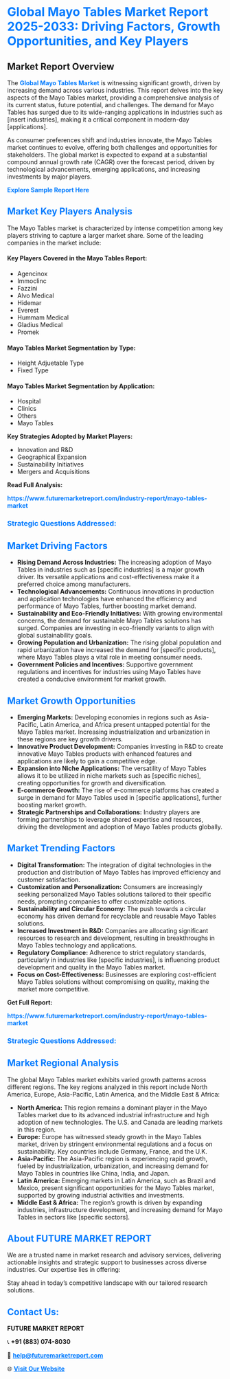 <h1 style="color: #007BFF;">Global Mayo Tables Market Report 2025-2033: Driving Factors, Growth Opportunities, and Key Players</h1>

<section id="overview">
<h2>Market Report Overview</h2>
<p>The <a href="https://www.futuremarketreport.com/industry-report/mayo-tables-market" style="color: #007BFF; text-decoration: none;"><strong>Global Mayo Tables Market</strong></a> is witnessing significant growth, driven by increasing demand across various industries. This report delves into the key aspects of the Mayo Tables market, providing a comprehensive analysis of its current status, future potential, and challenges. The demand for Mayo Tables has surged due to its wide-ranging applications in industries such as [insert industries], making it a critical component in modern-day [applications].</p>
<p>As consumer preferences shift and industries innovate, the Mayo Tables market continues to evolve, offering both challenges and opportunities for stakeholders. The global market is expected to expand at a substantial compound annual growth rate (CAGR) over the forecast period, driven by technological advancements, emerging applications, and increasing investments by major players.</p>
</section>

<section id="overview">
<p><a href="https://www.futuremarketreport.com/request-sample/reportId=125043" style="color: #007BFF; text-decoration: none;"><strong>Explore Sample Report Here</strong></a></p>
</section>

<section id="key-players">
<h2 style="color: #007BFF;">Market Key Players Analysis</h2>
<p>The Mayo Tables market is characterized by intense competition among key players striving to capture a larger market share. Some of the leading companies in the market include:</p>
<h4>Key Players Covered in the Mayo Tables Report:</h4>
<ul><li>Agencinox</li><li>Immoclinc</li><li>Fazzini</li><li>Alvo Medical</li><li>Hidemar</li><li>Everest</li><li>Hummam Medical</li><li>Gladius Medical</li><li>Promek</li></ul>
<h4>Mayo Tables Market Segmentation by Type:</h4>
<ul><li>Height Adjuetable Type</li><li>Fixed Type</li></ul>

<h4>Mayo Tables Market Segmentation by Application:</h4>
<ul><li>Hospital</li><li>Clinics</li><li>Others</li><li>Mayo Tables</li></ul>
<p><strong>Key Strategies Adopted by Market Players:</strong></p>
<ul>
<li>Innovation and R&D</li>
<li>Geographical Expansion</li>
<li>Sustainability Initiatives</li>
<li>Mergers and Acquisitions</li>
</ul>
</section>

<section>
<p><strong>Read Full Analysis: </strong></p><a href="https://www.futuremarketreport.com/industry-report/mayo-tables-market" style="color: #007BFF; text-decoration: none;"><strong>https://www.futuremarketreport.com/industry-report/mayo-tables-market</strong></a>
<h3 style="color: #007BFF;">Strategic Questions Addressed:</h3>
</section>

<section id="driving-factors">
<h2 style="color: #007BFF;">Market Driving Factors</h2>
<ul>
<li><strong>Rising Demand Across Industries:</strong> The increasing adoption of Mayo Tables in industries such as [specific industries] is a major growth driver. Its versatile applications and cost-effectiveness make it a preferred choice among manufacturers.</li>
<li><strong>Technological Advancements:</strong> Continuous innovations in production and application technologies have enhanced the efficiency and performance of Mayo Tables, further boosting market demand.</li>
<li><strong>Sustainability and Eco-Friendly Initiatives:</strong> With growing environmental concerns, the demand for sustainable Mayo Tables solutions has surged. Companies are investing in eco-friendly variants to align with global sustainability goals.</li>
<li><strong>Growing Population and Urbanization:</strong> The rising global population and rapid urbanization have increased the demand for [specific products], where Mayo Tables plays a vital role in meeting consumer needs.</li>
<li><strong>Government Policies and Incentives:</strong> Supportive government regulations and incentives for industries using Mayo Tables have created a conducive environment for market growth.</li>
</ul>
</section>

<section id="growth-opportunities">
<h2 style="color: #007BFF;">Market Growth Opportunities</h2>
<ul>
<li><strong>Emerging Markets:</strong> Developing economies in regions such as Asia-Pacific, Latin America, and Africa present untapped potential for the Mayo Tables market. Increasing industrialization and urbanization in these regions are key growth drivers.</li>
<li><strong>Innovative Product Development:</strong> Companies investing in R&D to create innovative Mayo Tables products with enhanced features and applications are likely to gain a competitive edge.</li>
<li><strong>Expansion into Niche Applications:</strong> The versatility of Mayo Tables allows it to be utilized in niche markets such as [specific niches], creating opportunities for growth and diversification.</li>
<li><strong>E-commerce Growth:</strong> The rise of e-commerce platforms has created a surge in demand for Mayo Tables used in [specific applications], further boosting market growth.</li>
<li><strong>Strategic Partnerships and Collaborations:</strong> Industry players are forming partnerships to leverage shared expertise and resources, driving the development and adoption of Mayo Tables products globally.</li>
</ul>
</section>

<section id="trending-factors">
<h2 style="color: #007BFF;">Market Trending Factors</h2>
<ul>
<li><strong>Digital Transformation:</strong> The integration of digital technologies in the production and distribution of Mayo Tables has improved efficiency and customer satisfaction.</li>
<li><strong>Customization and Personalization:</strong> Consumers are increasingly seeking personalized Mayo Tables solutions tailored to their specific needs, prompting companies to offer customizable options.</li>
<li><strong>Sustainability and Circular Economy:</strong> The push towards a circular economy has driven demand for recyclable and reusable Mayo Tables solutions.</li>
<li><strong>Increased Investment in R&D:</strong> Companies are allocating significant resources to research and development, resulting in breakthroughs in Mayo Tables technology and applications.</li>
<li><strong>Regulatory Compliance:</strong> Adherence to strict regulatory standards, particularly in industries like [specific industries], is influencing product development and quality in the Mayo Tables market.</li>
<li><strong>Focus on Cost-Effectiveness:</strong> Businesses are exploring cost-efficient Mayo Tables solutions without compromising on quality, making the market more competitive.</li>
</ul>
</section>

<section>
<p><strong>Get Full Report: </strong></p><a href="https://www.futuremarketreport.com/industry-report/mayo-tables-market" style="color: #007BFF; text-decoration: none;"><strong>https://www.futuremarketreport.com/industry-report/mayo-tables-market</strong></a>
<h3 style="color: #007BFF;">Strategic Questions Addressed:</h3>
</section>


<section id="regional-analysis">
<h2 style="color: #007BFF;">Market Regional Analysis</h2>
<p>The global Mayo Tables market exhibits varied growth patterns across different regions. The key regions analyzed in this report include North America, Europe, Asia-Pacific, Latin America, and the Middle East & Africa:</p>
<ul>
<li><strong>North America:</strong> This region remains a dominant player in the Mayo Tables market due to its advanced industrial infrastructure and high adoption of new technologies. The U.S. and Canada are leading markets in this region.</li>
<li><strong>Europe:</strong> Europe has witnessed steady growth in the Mayo Tables market, driven by stringent environmental regulations and a focus on sustainability. Key countries include Germany, France, and the U.K.</li>
<li><strong>Asia-Pacific:</strong> The Asia-Pacific region is experiencing rapid growth, fueled by industrialization, urbanization, and increasing demand for Mayo Tables in countries like China, India, and Japan.</li>
<li><strong>Latin America:</strong> Emerging markets in Latin America, such as Brazil and Mexico, present significant opportunities for the Mayo Tables market, supported by growing industrial activities and investments.</li>
<li><strong>Middle East & Africa:</strong> The region’s growth is driven by expanding industries, infrastructure development, and increasing demand for Mayo Tables in sectors like [specific sectors].</li>
</ul>
</section>

<footer>
<h2 style="color: #007BFF;">About FUTURE MARKET REPORT</h2>
<p>We are a trusted name in market research and advisory services, delivering actionable insights and strategic support to businesses across diverse industries. Our expertise lies in offering:</p>

<p>Stay ahead in today’s competitive landscape with our tailored research solutions.</p>

<h2 style="color: #007BFF;">Contact Us:</h2>
<p><strong>FUTURE MARKET REPORT</strong></p>
<p>📞 <strong>+91 (883) 074-8030</strong></p>
<p>📧 <strong><a href="mailto:help@futuremarketreport.com" style="color: #007BFF;">help@futuremarketreport.com</a></strong></p>
<p>🌐 <strong><a href="https://www.futuremarketreport.com/" style="color: #007BFF;">Visit Our Website</a></strong></p>
</footer>